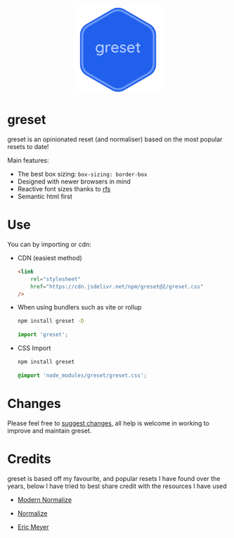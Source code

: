<div align="center">
    <img src="assets/greset.png" width="200px" />
</div>

# greset

greset is an opinionated reset (and normaliser) based on the most popular resets to date!

Main features:

- The best box sizing: `box-sizing: border-box`
- Designed with newer browsers in mind
- Reactive font sizes thanks to [rfs](https://getbootstrap.com/docs/5.0/getting-started/rfs/)
- Semantic html first


# Use

You can by importing or cdn:

-   CDN (easiest method)

    ```html
    <link
        rel="stylesheet"
        href="https://cdn.jsdelivr.net/npm/greset@2/greset.css"
    />
    ```

-   When using bundlers such as vite or rollup

    ```bash
    npm install greset -D
    ```

    ```js
    import 'greset';
    ```

-   CSS Import
    
    ```bash
    npm install greset
    ```

    ```css
    @import 'node_modules/greset/greset.css';
    ```

# Changes

Please feel free to [suggest changes](https://github.com/ghostdevv/greset/issues/new), all help is welcome in working to improve and maintain greset.

# Credits

greset is based off my favourite, and popular resets I have found over the years, below I have tried to best share credit with the resources I have used

- [Modern Normalize](https://www.npmjs.com/package/modern-normalize)

- [Normalize](https://www.npmjs.com/package/normalize.css)

- [Eric Meyer](https://meyerweb.com/eric/tools/css/reset/)
